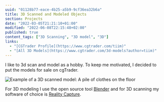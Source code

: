 ```yaml
---
uuid: "01128b77-eace-4b25-a5b9-9cf36ea32b6a"
title: 3D Scanned and Modeled Objects
section: Projects
date: "2022-03-05T21:21:10+01:00"
modified: "2022-06-08T22:15:48+02:00"
published: true
content_tags: ["3D Scanning", "3D model", "3D"]
links:
  - "[CGTrader Profile](https://www.cgtrader.com/tiim)"
  - "[All 3D Models](https://www.cgtrader.com/3d-models?author=tiim)"
---
```


I like to 3d scan and model as a hobby. To keep me motivated, I decided to put the models for sale on cgTrader.

![Example of a 3D scanned model: A pile of clothes on the floor](https://img2.cgtrader.com/items/3180107/fd6e03d4a5/pile-of-clothes-on-the-ground-3d-scanned-3d-model-low-poly-obj-fbx-blend-fbm.jpg)

For 3D modeling I use the open source tool [Blender](https://www.blender.org/) and for 3D scanning my software of choice is [Reality Capture](https://www.capturingreality.com/).
